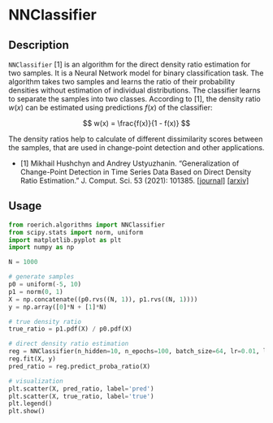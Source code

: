 # NNClassifier

## Description

`NNClassifier` [1] is an algorithm for the direct density ratio estimation for two samples. It is a Neural Network model for binary classification task. The algorithm takes two samples and learns the ratio of their probability densities without estimation of individual distributions. The classifier learns to separate the samples into two classes. According to [1], the density ratio $w(x)$ can be estimated using predictions $f(x)$ of the classifier:

$$
w(x) = \frac{f(x)}{1 - f(x)}
$$

The density ratios help to calculate of different dissimilarity scores between the samples, that are used in change-point detection and other applications.


- [1] Mikhail Hushchyn and Andrey Ustyuzhanin. “Generalization of Change-Point Detection in Time Series Data Based on Direct Density Ratio Estimation.” J. Comput. Sci. 53 (2021): 101385. [[journal]](https://doi.org/10.1016/j.jocs.2021.101385) [[arxiv]](https://doi.org/10.48550/arXiv.2001.06386)

## Usage

```python
from roerich.algorithms import NNClassifier
from scipy.stats import norm, uniform
import matplotlib.pyplot as plt
import numpy as np

N = 1000

# generate samples
p0 = uniform(-5, 10)
p1 = norm(0, 1)
X = np.concatenate((p0.rvs((N, 1)), p1.rvs((N, 1))))
y = np.array([0]*N + [1]*N)

# true density ratio
true_ratio = p1.pdf(X) / p0.pdf(X)

# direct density ratio estimation
reg = NNClassifier(n_hidden=10, n_epochs=100, batch_size=64, lr=0.01, l2=0.001)
reg.fit(X, y)
pred_ratio = reg.predict_proba_ratio(X)

# visualization
plt.scatter(X, pred_ratio, label='pred')
plt.scatter(X, true_ratio, label='true')
plt.legend()
plt.show()
```

